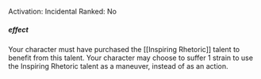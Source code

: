 Activation: Incidental
Ranked: No
##### effect
Your character must have purchased the
[[Inspiring Rhetoric]] talent to benefit from this
talent. Your character may choose to suffer 1
strain to use the Inspiring Rhetoric talent as a
maneuver, instead of as an action.